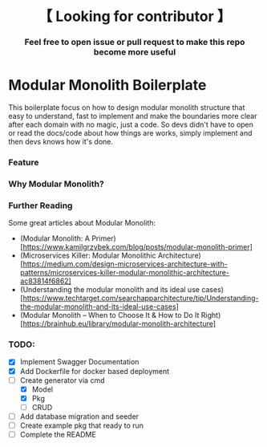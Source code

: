 <div align="center">
    <h1>【 Looking for contributor 】</h1>
    <h3>Feel free to open issue or pull request to make this repo become more useful</h3>
</div>

# Modular Monolith Boilerplate

This boilerplate focus on how to design modular monolith structure
that easy to understand, fast to implement and make the boundaries more
clear after each domain with no magic, just a code. So devs didn't have to
open or read the docs/code about how things are works, simply implement
and then devs knows how it's done.

### Feature

### Why Modular Monolith?

### Further Reading
Some great articles about Modular Monolith:

- (Modular Monolith: A Primer)[https://www.kamilgrzybek.com/blog/posts/modular-monolith-primer]
- (Microservices Killer: Modular Monolithic Architecture)[https://medium.com/design-microservices-architecture-with-patterns/microservices-killer-modular-monolithic-architecture-ac83814f6862]
- (Understanding the modular monolith and its ideal use cases)[https://www.techtarget.com/searchapparchitecture/tip/Understanding-the-modular-monolith-and-its-ideal-use-cases]
- (Modular Monolith – When to Choose It & How to Do It Right)[https://brainhub.eu/library/modular-monolith-architecture]

### TODO:

- [x] Implement Swagger Documentation
- [x] Add Dockerfile for docker based deployment
- [ ] Create generator via cmd
  - [x] Model
  - [x] Pkg
  - [ ] CRUD
- [ ] Add database migration and seeder
- [ ] Create example pkg that ready to run
- [ ] Complete the README
